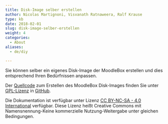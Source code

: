 ```yaml
---
title: Disk-Image selber erstellen
author: Nicolas Martignoni, Visvanath Ratnaweera, Ralf Krause
type: kb
date: 2018-02-01
slug: disk-image-selber-erstellen
weight: 4
categories:
  - About
aliases:
  - de/diy

---
```

Sie können selber ein eigenes Disk-Image der MoodleBox erstellen und dies entsprechend Ihren Bedürfnissen anpassen.

Der [Quellcode][1] zum Erstellen des MoodleBox Disk-Images finden Sie unter [GPL-Lizenz][2] in [GitHub][1]. 

Die Dokumentation ist verfügbar unter Lizenz [CC BY-NC-SA - 4.0 International][3] verfügbar. Diese Lizenz heißt Creative Commons mit Namensnennung-Keine kommerzielle Nutzung-Weitergabe unter gleichen Bedingungen.

 [1]: https://github.com/martignoni/moodlebox
 [2]: https://www.gnu.org/licenses/gpl-3.0.en.html
 [3]: https://creativecommons.org/licenses/by-nc-sa/4.0/
